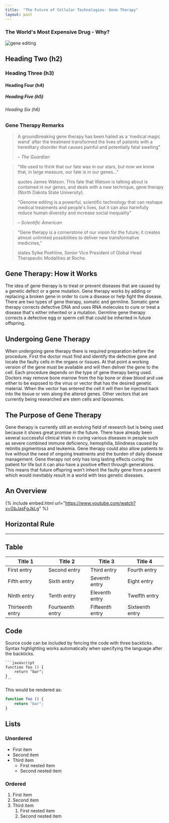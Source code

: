 ```yaml
---
title:  "The Future of Cellular Technologies: Gene Therapy"
layout: post
---
```

### The World's Most Expensive Drug - Why?

![gene editing](https://www.stemgenomics.com/wp-content/uploads/2023/01/29132911743072_1.jpg)


## Heading Two (h2)

### Heading Three (h3)

#### Heading Four (h4)

##### Heading Five (h5)

###### Heading Six (h6)


### Gene Therapy Remarks
> A groundbreaking gene therapy has been hailed as a 'medical  magic wand' after the treatment transformed the lives of patients with a hereditary disorder that causes painful and potentially fatal swelling"
> 
> – _The Guardian_

> "We used to think that our fate was in our stars, but now we know that, in large measure, our fate is in our genes..."
>
> quotes James Watson. This fate that Watson is talking about is contained in our genes, and deals with a new technique, gene therapy (North Dakota State University).

>"Genome editing is a powerful, scientific technology that can reshape medical treatments and people's lives, but it can also harmfully reduce human diversity  and increase social inequality"
>
> – _Scientific American_

>"Gene therapy is a cornerstone of our vision for the future; it creates almost unlimited possibilities  to deliver new transformative medicines,"
>
>states Sylke Poehline, Senior Vice President of Global Head Therapeutic Modalities at Roche.


## Gene Therapy: How it Works
The idea of gene therapy is to treat or prevent diseases that are caused by a genetic defect or a gene mutation. Gene therapy works by adding or replacing a broken gene in order to cure a disease or help fight the disease. There are two types of gene therapy, somatic and germline. Somatic gene therapy corrects defective DNA and uses RNA molecules to cure or treat a disease that's either inherited or a mutation. Germline gene therapy corrects a defective egg or sperm cell that could be inherited in future offspring. 

## Undergoing Gene Therapy
When undergoing gene therapy there is required preparation before the procedure. First the doctor must find and identify the defective gene and locate the faulty cells in the organs or tissues. At that point a working version of the gene must be available and will then deliver the gene to the cell. Each procedure depends on the type of gene therapy being used. Doctors may remove bone marrow from the hip bone or draw blood and use either to be exposed to the virus or vector that has the desired genetic material. When the vector has entered the cell it will then be injected back into the tissue or vein along the altered genes. Other vectors that are currently being researched are stem cells and liposomes. 

## The Purpose of Gene Therapy
Gene therapy is currently still an evolving field of research but is being used because it shows great promise in the future. There have already been several successful clinical trials in curing various diseases in people such as severe combined immune deficiency, hemophilia, blindness caused by retinitis pigmentosa and leukemia. Gene therapy could also allow patients to live without the need of ongoing treatments and the burden of daily disease management. Gene therapy not only has long lasting effects curing the patient for life but it can also have a positive effect through generations. This means that future offspring won’t inherit the faulty gene from a parent which would inevitably result in a world with less genetic diseases. 

## An Overview
{% include embed.html url="https://www.youtube.com/watch?v=GbJasFgJkLg" %}

## Horizontal Rule

---

## Table

| Title 1          | Title 2          | Title 3         | Title 4         |
|------------------|------------------|-----------------|-----------------|
| First entry      | Second entry     | Third entry     | Fourth entry    |
| Fifth entry      | Sixth entry      | Seventh entry   | Eight entry     |
| Ninth entry      | Tenth entry      | Eleventh entry  | Twelfth entry   |
| Thirteenth entry | Fourteenth entry | Fifteenth entry | Sixteenth entry |

## Code

Source code can be included by fencing the code with three backticks. Syntax highlighting works automatically when specifying the language after the backticks.

````
```javascript
function foo () {
    return "bar";
}
```
````

This would be rendered as:

```javascript
function foo () {
    return "bar";
}
```

## Lists

### Unordered

* First item
* Second item
* Third item
    * First nested item
    * Second nested item

### Ordered

1. First item
2. Second item
3. Third item
    1. First nested item
    2. Second nested item
